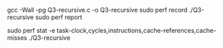 gcc -Wall -pg Q3-recursive.c -o Q3-recursive
sudo perf record ./Q3-recursive
sudo perf report

sudo perf stat -e task-clock,cycles,instructions,cache-references,cache-misses ./Q3-recursive

